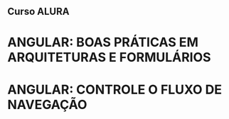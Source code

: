 ## Curso ALURA
# ANGULAR: BOAS PRÁTICAS EM ARQUITETURAS E FORMULÁRIOS
# ANGULAR: CONTROLE O FLUXO DE NAVEGAÇÃO

